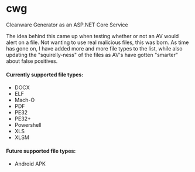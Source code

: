 # cwg
Cleanware Generator as an ASP.NET Core Service

The idea behind this came up when testing whether or not an AV would alert on a file.  Not wanting to use real malicious files, this was born.  As time has gone on, I have added more and more file types to the list, while also updating the "squirelly-ness" of the files as AV's have gotten "smarter" about false positives.

#### Currently supported file types: ####
* DOCX
* ELF
* Mach-O
* PDF
* PE32
* PE32+
* Powershell
* XLS
* XLSM

#### Future supported file types: ####
* Android APK
